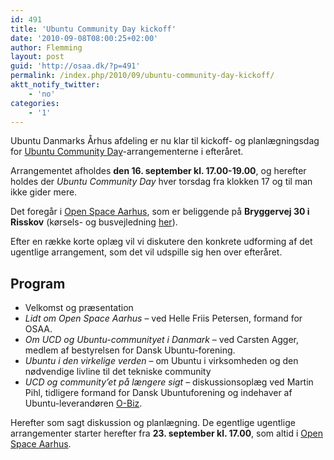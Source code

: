```yaml
---
id: 491
title: 'Ubuntu Community Day kickoff'
date: '2010-09-08T08:00:25+02:00'
author: Flemming
layout: post
guid: 'http://osaa.dk/?p=491'
permalink: /index.php/2010/09/ubuntu-community-day-kickoff/
aktt_notify_twitter:
    - 'no'
categories:
    - '1'
---
```


Ubuntu Danmarks Århus afdeling er nu klar til kickoff- og planlægningsdag for [Ubuntu Community Day](http://ubuntudanmark.dk/ucd/)-arrangementerne i efteråret.

Arrangementet afholdes **den 16. september kl. 17.00-19.00**, og herefter holdes der *Ubuntu Community Day* hver torsdag fra klokken 17 og til man ikke gider mere.

Det foregår i [Open Space Aarhus](http://OSAA.dk), som er beliggende på **Bryggervej 30 i Risskov** (kørsels- og busvejledning [her](https://www.osaa.dk//wiki/index.php/Location)).

Efter en række korte oplæg vil vi diskutere den konkrete udforming af det ugentlige arrangement, som det vil udspille sig hen over efteråret.

## Program

- Velkomst og præsentation
- *Lidt om Open Space Aarhus* – ved Helle Friis Petersen, formand for OSAA.
- *Om UCD og Ubuntu-communityet i Danmark* – ved Carsten Agger, medlem af bestyrelsen for Dansk Ubuntu-forening.
- *Ubuntu i den virkelige verden* – om Ubuntu i virksomheden og den nødvendige livline til det tekniske community
- *UCD og community’et på længere sigt* – diskussionsoplæg ved Martin Pihl, tidligere formand for Dansk Ubuntuforening og indehaver af Ubuntu-leverandøren [O-Biz](http://www.o-biz.dk/).

Herefter som sagt diskussion og planlægning. De egentlige ugentlige arrangementer starter herefter fra **23. september kl. 17.00**, som altid i [Open Space Aarhus](https://www.osaa.dk/).